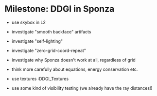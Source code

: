 # Milestone: DDGI in Sponza
  - use skybox in L2
  - investigate "smooth backface" artifacts
  - investigate "self-lighting"
  - investigate "zero-grid-coord-repeat"
  - investigate why Sponza doesn't work at all, regardless of grid

  - think more carefully about equations, energy conservation etc.
  - use textures :DDGI_Textures

  - use some kind of visibility testing (we already have the ray distances!)
